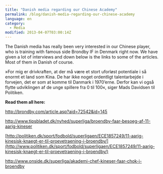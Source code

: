 ```yaml
---
title: "Danish media regarding our Chinese Academy"
permalink: /blog/danish-media-regarding-our-chinese-academy
language: en
category:
  - Media
modified: 2013-04-07T03:00:14Z
---
```


The Danish media has really been very interested in our Chinese player, who is training with famous side Brondby IF in Denmark right now. We have given a lot of interviews and down below is the links to some of the articles. Most of them in Danish of course.

»For mig er drivkraften, at der må være et stort uforløst potentiale i så enormt et land som Kina. De har ikke noget ordentligt talentarbejde i forvejen, det er som at komme til Danmark i 1970’erne. Derfor kan vi også flytte udviklingen af de unge spillere fra 0 til 100«, siger Mads Davidsen til Politiken.

  
**Read them all here:**

<http://brondby.com/article.asp?aid=72542&id=145>



<http://www.tipsbladet.dk/nyhed/superliga/broendby-faar-besoeg-af-11-aarig-kineser>



[http://politiken.dk/sport/fodbold/superligaen/ECE1857249/11-aarig-kinesisk-knaegt-er-til-proevetraening-i-broendby/](http://www.politiken.dk/sport/fodbold/superligaen/ECE1857249/11-aarig-kinesisk-knaegt-er-til-proevetraening-i-broendby/)



<http://www.onside.dk/superliga/akademi-chef-kineser-faar-chok-i-broendby>
